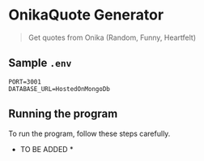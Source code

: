 # OnikaQuote Generator
> Get quotes from Onika (Random, Funny, Heartfelt)

## Sample `.env`

```
PORT=3001
DATABASE_URL=HostedOnMongoDb
```
## Running the program
To run the program, follow these steps carefully.
 * TO BE ADDED *
